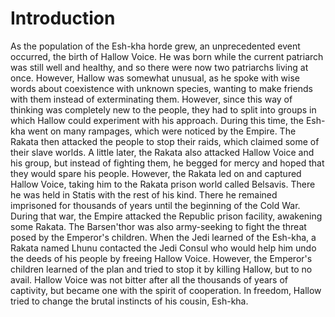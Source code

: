 # Introduction
As the population of the Esh-kha horde grew, an unprecedented event occurred, the birth of Hallow Voice.
He was born while the current patriarch was still well and healthy, and so there were now two patriarchs living at once.
However, Hallow was somewhat unusual, as he spoke with wise words about coexistence with unknown species, wanting to make friends with them instead of exterminating them.
However, since this way of thinking was completely new to the people, they had to split into groups in which Hallow could experiment with his approach.
During this time, the Esh-kha went on many rampages, which were noticed by the Empire.
The Rakata then attacked the people to stop their raids, which claimed some of their slave worlds.
A little later, the Rakata also attacked Hallow Voice and his group, but instead of fighting them, he begged for mercy and hoped that they would spare his people.
However, the Rakata led on and captured Hallow Voice, taking him to the Rakata prison world called Belsavis.
There he was held in Statis with the rest of his kind.
There he remained imprisoned for thousands of years until the beginning of the Cold War.
During that war, the Empire attacked the Republic prison facility, awakening some Rakata.
The Barsen'thor was also army-seeking to fight the threat posed by the Emperor's children.
When the Jedi learned of the Esh-kha, a Rakata named Lhunu contacted the Jedi Consul who would help him undo the deeds of his people by freeing Hallow Voice.
However, the Emperor's children learned of the plan and tried to stop it by killing Hallow, but to no avail.
Hallow Voice was not bitter after all the thousands of years of captivity, but became one with the spirit of cooperation.
In freedom, Hallow tried to change the brutal instincts of his cousin, Esh-kha.